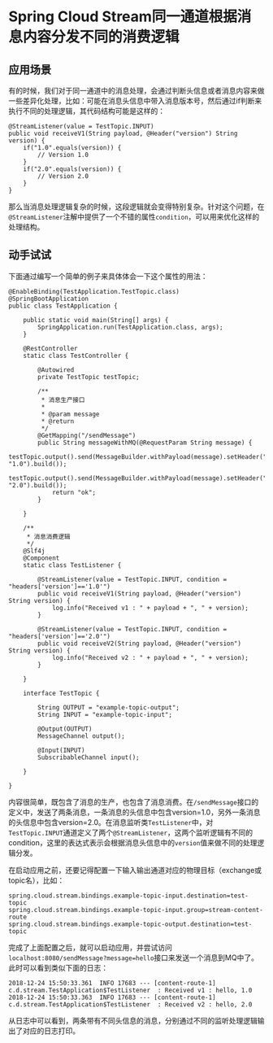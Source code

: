 # Spring Cloud Stream同一通道根据消息内容分发不同的消费逻辑

## 应用场景

有的时候，我们对于同一通道中的消息处理，会通过判断头信息或者消息内容来做一些差异化处理，比如：可能在消息头信息中带入消息版本号，然后通过if判断来执行不同的处理逻辑，其代码结构可能是这样的：

```
@StreamListener(value = TestTopic.INPUT)
public void receiveV1(String payload, @Header("version") String version) {
    if("1.0".equals(version)) {
        // Version 1.0
    }
    if("2.0".equals(version)) {
        // Version 2.0
    }
}

```

那么当消息处理逻辑复杂的时候，这段逻辑就会变得特别复杂。针对这个问题，在`@StreamListener`注解中提供了一个不错的属性`condition`，可以用来优化这样的处理结构。

## 动手试试

下面通过编写一个简单的例子来具体体会一下这个属性的用法：

```
@EnableBinding(TestApplication.TestTopic.class)
@SpringBootApplication
public class TestApplication {

    public static void main(String[] args) {
        SpringApplication.run(TestApplication.class, args);
    }

    @RestController
    static class TestController {

        @Autowired
        private TestTopic testTopic;

        /**
         * 消息生产接口
         *
         * @param message
         * @return
         */
        @GetMapping("/sendMessage")
        public String messageWithMQ(@RequestParam String message) {
            testTopic.output().send(MessageBuilder.withPayload(message).setHeader("version", "1.0").build());
            testTopic.output().send(MessageBuilder.withPayload(message).setHeader("version", "2.0").build());
            return "ok";
        }

    }

    /**
     * 消息消费逻辑
     */
    @Slf4j
    @Component
    static class TestListener {

        @StreamListener(value = TestTopic.INPUT, condition = "headers['version']=='1.0'")
        public void receiveV1(String payload, @Header("version") String version) {
            log.info("Received v1 : " + payload + ", " + version);
        }

        @StreamListener(value = TestTopic.INPUT, condition = "headers['version']=='2.0'")
        public void receiveV2(String payload, @Header("version") String version) {
            log.info("Received v2 : " + payload + ", " + version);
        }

    }

    interface TestTopic {

        String OUTPUT = "example-topic-output";
        String INPUT = "example-topic-input";

        @Output(OUTPUT)
        MessageChannel output();

        @Input(INPUT)
        SubscribableChannel input();

    }

}

```

内容很简单，既包含了消息的生产，也包含了消息消费。在`/sendMessage`接口的定义中，发送了两条消息，一条消息的头信息中包含version=1.0，另外一条消息的头信息中包含version=2.0。在消息监听类`TestListener`中，对`TestTopic.INPUT`通道定义了两个`@StreamListener`，这两个监听逻辑有不同的condition，这里的表达式表示会根据消息头信息中的`version`值来做不同的处理逻辑分发。

在启动应用之前，还要记得配置一下输入输出通道对应的物理目标（exchange或topic名），比如：

```
spring.cloud.stream.bindings.example-topic-input.destination=test-topic
spring.cloud.stream.bindings.example-topic-input.group=stream-content-route
spring.cloud.stream.bindings.example-topic-output.destination=test-topic

```

完成了上面配置之后，就可以启动应用，并尝试访问`localhost:8080/sendMessage?message=hello`接口来发送一个消息到MQ中了。此时可以看到类似下面的日志：

```
2018-12-24 15:50:33.361  INFO 17683 --- [content-route-1] c.d.stream.TestApplication$TestListener  : Received v1 : hello, 1.0
2018-12-24 15:50:33.363  INFO 17683 --- [content-route-1] c.d.stream.TestApplication$TestListener  : Received v2 : hello, 2.0

```

从日志中可以看到，两条带有不同头信息的消息，分别通过不同的监听处理逻辑输出了对应的日志打印。